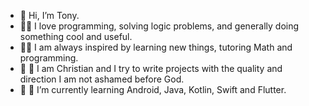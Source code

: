 - 👋 Hi, I’m Tony.
- 👨‍💻 I love programming, solving logic problems, and generally doing something cool and useful.
- 👨‍🎓 I am always inspired by learning new things, tutoring Math and programming.
- 🙏 🙏 I am Christian and I try to write projects with the quality and direction I am not ashamed before God.
- 🌳 🌱 I’m currently learning Android, Java, Kotlin, Swift and Flutter.

<!---
Tony-Kovalov/Tony-Kovalov is a ✨ special ✨ repository because its `README.md` (this file) appears on your GitHub profile.
You can click the Preview link to take a look at your changes.
--->
